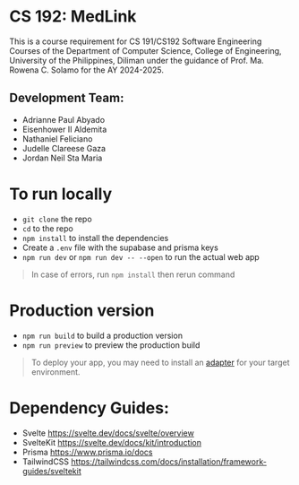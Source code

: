 # CS 192: MedLink
This is a course requirement for CS 191/CS192 Software Engineering Courses of the Department of Computer Science, College of Engineering, University of the Philippines, Diliman 
under the guidance of Prof. Ma. Rowena C. Solamo for the AY 2024-2025.

## Development Team:
- Adrianne Paul Abyado
- Eisenhower II Aldemita
- Nathaniel Feliciano
- Judelle Clareese Gaza
- Jordan Neil Sta Maria

# To run locally
- `git clone` the repo
- `cd` to the repo
- `npm install` to install the dependencies
- Create a `.env` file with the supabase and prisma keys
- `npm run dev` or `npm run dev -- --open` to run the actual web app

> In case of errors, run `npm install` then rerun command

# Production version
- `npm run build` to build a production version
- `npm run preview` to preview the production build
> To deploy your app, you may need to install an [adapter](https://svelte.dev/docs/kit/adapters) for your target environment.

# Dependency Guides:
- Svelte https://svelte.dev/docs/svelte/overview
- SvelteKit https://svelte.dev/docs/kit/introduction
- Prisma https://www.prisma.io/docs
- TailwindCSS https://tailwindcss.com/docs/installation/framework-guides/sveltekit